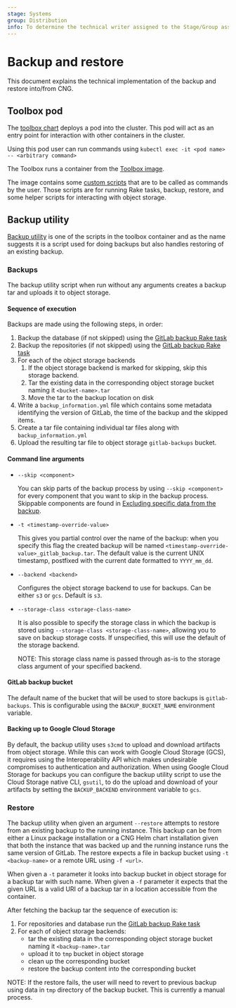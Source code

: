 ```yaml
---
stage: Systems
group: Distribution
info: To determine the technical writer assigned to the Stage/Group associated with this page, see https://handbook.gitlab.com/handbook/product/ux/technical-writing/#assignments
---
```


# Backup and restore

This document explains the technical implementation of the backup and restore into/from CNG.

## Toolbox pod

The [toolbox chart](https://gitlab.com/gitlab-org/charts/gitlab/tree/master/charts/gitlab/charts/toolbox) deploys a pod into the cluster. This pod will act as an entry point for interaction with other containers in the cluster.

Using this pod user can run commands using `kubectl exec -it <pod name> -- <arbitrary command>`

The Toolbox runs a container from the [Toolbox image](https://gitlab.com/gitlab-org/build/CNG/tree/master/gitlab-toolbox).

The image contains some [custom scripts](https://gitlab.com/gitlab-org/build/CNG/-/tree/master/gitlab-toolbox/scripts/bin) that are to be called as commands by the user. Those scripts are for running Rake tasks, backup, restore, and some helper scripts for interacting with object storage.

## Backup utility

[Backup utility](https://gitlab.com/gitlab-org/build/CNG/-/blob/master/gitlab-toolbox/scripts/bin/backup-utility) is one of the scripts
in the toolbox container and as the name suggests it is a script used for doing backups but also handles restoring of an existing backup.

### Backups

The backup utility script when run without any arguments creates a backup tar and uploads it to object storage.

#### Sequence of execution

Backups are made using the following steps, in order:

1. Backup the database (if not skipped) using the [GitLab backup Rake task](https://gitlab.com/gitlab-org/build/CNG/-/blob/f65867afa54f6d0033e19f9e9038ec680abd5eb2/gitlab-toolbox/scripts/bin/backup-utility#L217)
1. Backup the repositories (if not skipped) using the [GitLab backup Rake task](https://gitlab.com/gitlab-org/build/CNG/-/blob/f65867afa54f6d0033e19f9e9038ec680abd5eb2/gitlab-toolbox/scripts/bin/backup-utility#L220)
1. For each of the object storage backends
   1. If the object storage backend is marked for skipping, skip this storage backend.
   1. Tar the existing data in the corresponding object storage bucket naming it `<bucket-name>.tar`
   1. Move the tar to the backup location on disk
1. Write a `backup_information.yml` file which contains some metadata identifying the version of GitLab, the time of the backup and the skipped items.
1. Create a tar file containing individual tar files along with `backup_information.yml`
1. Upload the resulting tar file to object storage `gitlab-backups` bucket.

#### Command line arguments

- `--skip <component>`

  You can skip parts of the backup process by using `--skip <component>` for every component that you want to skip in the backup process. Skippable components are found in [Excluding specific data from the backup](https://docs.gitlab.com/ee/administration/backup_restore/backup_gitlab.html#excluding-specific-data-from-the-backup).

- `-t <timestamp-override-value>`

  This gives you partial control over the name of the backup: when you specify this flag the created backup will be named `<timestamp-override-value>_gitlab_backup.tar`. The default value is the current UNIX timestamp, postfixed with the current date formatted to `YYYY_mm_dd`.

- `--backend <backend>`

  Configures the object storage backend to use for backups. Can be either `s3` or `gcs`. Default is `s3`.

- `--storage-class <storage-class-name>`

  It is also possible to specify the storage class in which the backup is stored using `--storage-class <storage-class-name>`, allowing you to save on backup storage costs. If unspecified, this will use the default of the storage backend.

  NOTE:
  This storage class name is passed through as-is to the storage class argument of your specified backend.

#### GitLab backup bucket

The default name of the bucket that will be used to store backups is `gitlab-backups`. This is configurable
using the `BACKUP_BUCKET_NAME` environment variable.

#### Backing up to Google Cloud Storage

By default, the backup utility uses `s3cmd` to upload and download artifacts from object storage. While this can work with Google Cloud Storage (GCS),
it requires using the Interoperability API which makes undesirable compromises to authentication and authorization. When using Google Cloud Storage
for backups you can configure the backup utility script to use the Cloud Storage native CLI, `gsutil`, to do the upload and download
of your artifacts by setting the `BACKUP_BACKEND` environment variable to `gcs`.

### Restore

The backup utility when given an argument `--restore` attempts to restore from an existing backup to the running instance. This
backup can be from either a Linux package installation or a CNG Helm chart installation given that both the instance that was
backed up and the running instance runs the same version of GitLab. The restore expects a file in backup bucket using `-t <backup-name>` or a remote URL using `-f <url>`.

When given a `-t` parameter it looks into backup bucket in object storage for a backup tar with such name. When
given a `-f` parameter it expects that the given URL is a valid URI of a backup tar in a location accessible from the container.

After fetching the backup tar the sequence of execution is:

1. For repositories and database run the [GitLab backup Rake task](https://gitlab.com/gitlab-org/gitlab-foss/tree/master/lib/tasks/gitlab/backup.rake)
1. For each of object storage backends:
   - tar the existing data in the corresponding object storage bucket naming it `<backup-name>.tar`
   - upload it to `tmp` bucket in object storage
   - clean up the corresponding bucket
   - restore the backup content into the corresponding bucket

NOTE:
If the restore fails, the user will need to revert to previous backup using data in `tmp` directory of the backup bucket. This is currently a manual process.
